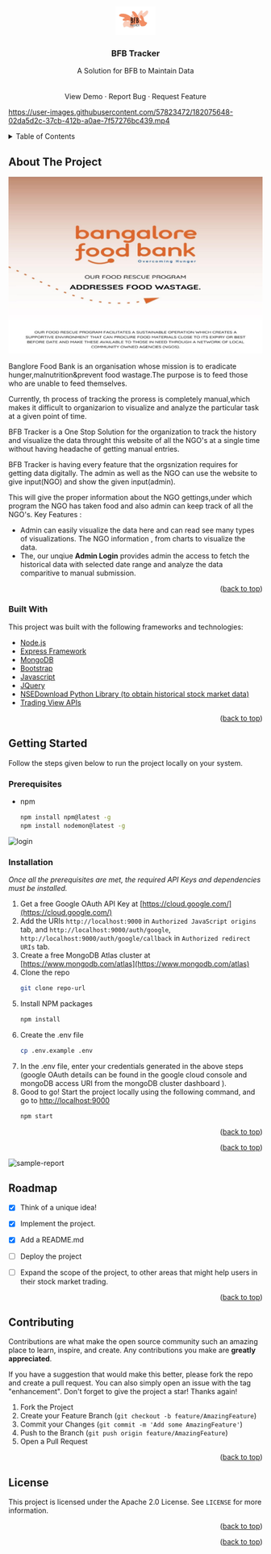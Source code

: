 <div id="top"></div>

<br />
<div align="center">
    <img src="images/logo.JPG" alt="Logo" width="80">
  </a>

  <h3 align="center">BFB Tracker</h3>

  <p align="center">
    A Solution for BFB to Maintain Data
    <br />
    <br />
    <br />
    View Demo
    ·
   Report Bug
    ·
   Request Feature
  </p>
</div>

 


https://user-images.githubusercontent.com/57823472/182075648-02da5d2c-37cb-412b-a0ae-7f57276bc439.mp4



<!-- TABLE OF CONTENTS -->
<details>
  <summary>Table of Contents</summary>
  <ol>
    <li>
      <a href="#about-the-project">About The Project</a>
      <ul>
        <li><a href="#built-with">Built With</a></li>
      </ul>
    </li>
    <li>
      <a href="#getting-started">Getting Started</a>
      <ul>
        <li><a href="#prerequisites">Prerequisites</a></li>
        <li><a href="#installation">Installation</a></li>
      </ul>
      </li>
    <li><a href="#roadmap">Roadmap</a></li>
    <li><a href="#contributing">Contributing</a></li>
    <li><a href="#license">License</a></li>
    <li><a href="#contact">Contact</a></li>
  </ol>
</details>



<!-- ABOUT THE PROJECT -->
## About The Project

<img src="images/rescuefood.jpg" alt="land">

Banglore Food Bank is an organisation whose mission is to eradicate hunger,malnutrition&prevent food wastage.The purpose is to feed those who are unable to feed themselves.

Currently, th process of tracking the proress is completely manual,which makes it difficult to organizarion to visualize and analyze the particular task at a given point of time.

BFB Tracker is a One Stop Solution for the organization to track the history and visualize the data throught this website of all the NGO's at a single time without having headache of getting manual entries.

BFB Tracker is having every feature that the orgsnization requires for getting data digitally. The admin as well as the NGO can use the website to give input(NGO) and show the given input(admin).

This will give the proper information about the NGO gettings,under which program the NGO has taken food and also admin can keep track of all the NGO's.
Key Features :
* Admin can easily visualize the data here and can read see many types of visualizations. The NGO information , from charts to visualize the data.
* The, our unqiue **Admin Login** provides admin the access to fetch the historical data with selected date range and analyze the data comparitive to manual    submission.

<p align="right">(<a href="#top">back to top</a>)</p>



### Built With

This project was built with the following frameworks and technologies:

* [Node.js](https://nodejs.org/en/)
* [Express Framework](https://expressjs.com/)
* [MongoDB](https://www.mongodb.com/)
* [Bootstrap](https://getbootstrap.com)
* [Javascript](https://www.w3schools.com/js/)
* [JQuery](https://jquery.com)
* [NSEDownload Python Library (to obtain historical stock market data)](https://github.com/NSEDownload/NSEDownload)
* [Trading View APIs](https://in.tradingview.com/)



<p align="right">(<a href="#top">back to top</a>)</p>



<!-- GETTING STARTED -->
## Getting Started

Follow the steps given below to run the project locally on your system.

### Prerequisites

* npm
  ```sh
  npm install npm@latest -g
  npm install nodemon@latest -g
  ```
<img width="581" alt="login" src="https://user-images.githubusercontent.com/57823472/182074857-3864e931-48e0-46fa-aa20-7cc471164983.png">

### Installation

_Once all the prerequisites are met, the required API Keys and dependencies must be installed._

1. Get a free Google OAuth API Key at [https://cloud.google.com/](https://cloud.google.com/)
2. Add the URIs `http://localhost:9000` in `Authorized JavaScript origins` tab, and `http://localhost:9000/auth/google`, `http://localhost:9000/auth/google/callback` in `Authorized redirect URIs` tab.
3. Create a free MongoDB Atlas cluster at [https://www.mongodb.com/atlas](https://www.mongodb.com/atlas)
4. Clone the repo
   ```sh
   git clone repo-url
   ```
3. Install NPM packages
   ```sh
   npm install
   ```
4. Create the .env file
   ```sh
   cp .env.example .env
   ```
5. In the .env file, enter your credentials generated in the above steps (google OAuth details can be found in the google cloud console and mongoDB access URI from the mongoDB cluster dashboard ).
6. Good to go! Start the project locally using the following command, and go to [http://localhost:9000](http://localhost:9000)
   ```sh
   npm start
   ```

<p align="right">(<a href="#top">back to top</a>)</p>



<!-- USAGE EXAMPLES -->




<p align="right">(<a href="#top">back to top</a>)</p>

![sample-report](https://user-images.githubusercontent.com/57823472/182074973-46159da1-a25d-41b4-80de-e2339ee8f38a.JPG)


<!-- ROADMAP -->
## Roadmap

- [x] Think of a unique idea!
- [x] Implement the project.
- [x] Add a README.md
- [ ] Deploy the project
- [ ] Expand the scope of the project, to other areas that might help users in their stock market trading.


<p align="right">(<a href="#top">back to top</a>)</p>



<!-- CONTRIBUTING -->
## Contributing

Contributions are what make the open source community such an amazing place to learn, inspire, and create. Any contributions you make are **greatly appreciated**.

If you have a suggestion that would make this better, please fork the repo and create a pull request. You can also simply open an issue with the tag "enhancement".
Don't forget to give the project a star! Thanks again!

1. Fork the Project
2. Create your Feature Branch (`git checkout -b feature/AmazingFeature`)
3. Commit your Changes (`git commit -m 'Add some AmazingFeature'`)
4. Push to the Branch (`git push origin feature/AmazingFeature`)
5. Open a Pull Request

<p align="right">(<a href="#top">back to top</a>)</p>



<!-- LICENSE -->
## License

This project is licensed under the Apache 2.0 License. See `LICENSE` for more information.

<p align="right">(<a href="#top">back to top</a>)</p>




<p align="right">(<a href="#top">back to top</a>)</p>
